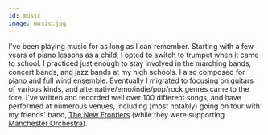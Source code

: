```yaml
---
id: music
image: music.jpg
---
```


I've been playing music for as long as I can remember. Starting with a few years of piano lessons
as a child, I opted to switch to trumpet when it came to school. I practiced just enough to stay
involved in the marching bands, concert bands, and jazz bands at my high schools. I also composed
for piano and full wind ensemble. Eventually I migrated to focusing on guitars of various kinds,
and alternative/emo/indie/pop/rock genres came to the fore. I've written and recorded well over 100
different songs, and have performed at numerous venues, including (most notably) going on tour with
my friends' band, [The New Frontiers](http://en.wikipedia.org/wiki/The_New_Frontiers) (while they
were supporting [Manchester Orchestra](https://en.wikipedia.org/wiki/Manchester_Orchestra)).
